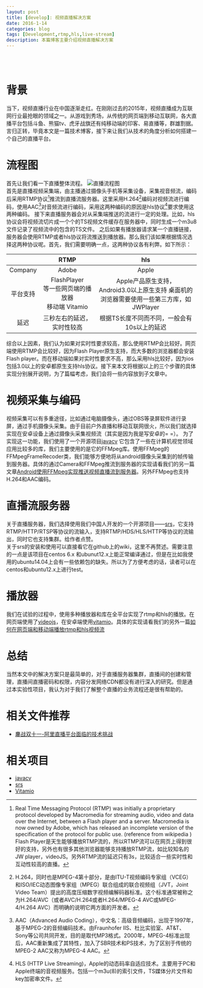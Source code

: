 ```yaml
---
layout: post
title: [develop]: 视频直播解决方案
date: 2016-1-14
categories: blog
tags: [Development,rtmp,hls,live-stream]
description: 本篇博客主要介绍视频直播解决方案
---
```

<br/>
<br/>

# 背景
当下，视频直播行业在中国逐渐走红。在刚刚过去的2015年，视频直播成为互联网行业最抢眼的领域之一。从游戏到秀场，从传统的网页端到移动互联网，各大直播平台包括斗鱼、熊猫tv、虎牙战旗还有纯移动端的印客、易直播等，群雄割据。言归正转，毕竟本文是一篇技术博客，接下来让我们从技术的角度分析如何搭建一个自己的直播平台。

# 流程图
首先让我们看一下直播整体流程。
![直播流程图](https://img.alicdn.com/imgextra/i2/754328530/TB2mp.yjVXXXXaqXFXXXXXXXXXX_!!754328530.jpg)   
首先是直播视频采集端，由主播通过摄像头手机等采集设备，采集视音频流，编码后采用RTMP协议[^RTMP]推流到直播流服务器。这里采用H.264[^H.264]编码对视频流进行编码，使用AAC[^AAC]对音频流进行编码，采用这两种编码的原因是hls协议[^hls]要求使用这两种编码。
接下来直播服务器会对从采集端推送的流进行一定的处理。比如，hls协议会将视频流切片成一个个的TS视频文件缓存在服务器中，同时生成一个m3u8文件记录了视频流中的包含的TS文件。
之后如果有播放器请求某一个直播链接，服务器会使用RTMP或者hls协议将流推送到播放器。那么我们该如果根据情况选择这两种协议呢。首先，我们需要明确一点，这两种协议各有利弊。如下所示：   
  
|        |  RTMP   |  hls  |
|:-------:|:-------:|:-----: |
|Company |  Adobe  |  Apple|
|平台支持| FlashPlayer <br>等一些网页端的播放器 <br>移动端 Vitamio| Apple产品原生支持，<br>Android3.0以上原生支持 桌面机的浏览器需要使用一些第三方库，如JWPlayer
|延迟     |  三秒左右的延迟，实时性较高 | 根据TS长度不同而不同，一般会有10s以上的延迟|

综合以上因素，我们认为如果对实时性要求较高，那么使用RTMP会比较好。网页端使用RTMP会比较好，因为Flash Player原生支持，而大多数的浏览器都会安装Flash player。而在移动端如果对实时性要求不高，那么采用hls比较好，因为ios包括3.0以上的安卓都原生支持hls协议。接下来本文将根据以上的三个步骤的具体实现分别展开说明，为了篇幅考虑，我们会将一些内容放到子文章中。

# 视频采集与编码
视频采集可以有多重途径，比如通过电脑摄像头，通过OBS等录屏软件进行录屏，通过手机摄像头采集。由于目前户外直播和移动互联网很火，所以我们就选择实现在安卓设备上通过摄像头采集视频流（其实是因为我是写安卓的= =）。
为了实现这一功能，我们使用了一个开源项目[javacv](https://github.com/bytedeco/javacv) 它包含了一些在计算机视觉领域应用比较多的库，我们主要使用的是它的FFMpeg库。使用FFMpeg的FFMpegFrameRecoder类，我们能够方便地将从android摄像头采集到的帧传输到服务器。具体的通过Camera和FFMpeg推流到服务器的实现请看我们的另一篇文章[Android使用FFMpeg实现推送视频直播流到服务器](http://sixwolf.net/2016/01/30/Android%E4%BD%BF%E7%94%A8FFMpeg%E5%AE%9E%E7%8E%B0%E6%8E%A8%E9%80%81%E8%A7%86%E9%A2%91%E7%9B%B4%E6%92%AD%E6%B5%81%E5%88%B0%E6%9C%8D%E5%8A%A1%E5%99%A8/)。另外FFMpeg也支持H.264和AAC编码。

# 直播流服务器
关于直播服务器，我们选择使用我们中国人开发的一个开源项目——[srs](https://github.com/ossrs/srs)，它支持RTMP/HTTP/RTSP等协议的流输入，支持RTMP/HDS/HLS/HTTP等协议的流输出，同时它也支持集群。给作者点赞。    
关于srs的安装和使用可以直接看它在github上的wiki，这里不再赘述。需要注意的一点是该项目在centos 6.x 和ubunut12.x上能正常编译通过，但是在比如我使用的ubuntu14.04上会有一些依赖包的缺失。所以为了方便考虑的话，读者可以在centos和ubuntu12.x上进行test。

# 播放器
我们在试验的过程中，使用多种播放器和库在全平台实现了rtmp和hls的播放。在网页端使用了[videojs](http://videojs.com/)，在安卓端使用[vitamio](https://github.com/yixia/VitamioBundle)。具体的实现请看我们的另外一篇[如何在网页端和移动端播放rtmp和hls视频流](http://sixwolf.net/2016/01/30/%E5%9C%A8%E5%90%84%E7%AB%AF%E5%AE%9E%E7%8E%B0Rtmp%E5%92%8Chls%E6%B5%81%E8%A7%86%E9%A2%91%E7%9A%84%E6%92%AD%E6%94%BE/)

# 总结
当然本文中的解决方案只是最简单的，对于直播服务器集群，直播间的创建和管理，直播间直播密码和权限，内容分发网络CDN都没有进行深入的研究。但是通过本实验性项目，我认为对于我们了解整个直播的业务流程还是很有帮助的。

# 相关文件推荐
- [鏖战双十一-阿里直播平台面临的技术挑战](
http://www.infoq.com/cn/articles/alibaba-broadcast-platform-technology-challenges)

# 相关项目
- [javacv](https://github.com/bytedeco/javacv)
- [srs](https://github.com/ossrs/srs)
- [Vitamio](https://github.com/yixia/VitamioBundle)



[^RTMP]: Real Time Messaging Protocol (RTMP) was initially a proprietary protocol developed by Macromedia for streaming audio, video and data over the Internet, between a Flash player and a server. Macromedia is now owned by Adobe, which has released an incomplete version of the specification of the protocol for public use. (reference from wikipedia )<br>Flash Player是天生能够播放RTMP流的，所以RTMP流可以在网页上得到很好的支持，另外也有很多其他浏览器能够支持播放RTMP流，如比较知名的JW player，videoJS。另外RTMP流的延迟只有3s，比较适合一些实时性和互动性较高的直播。
[^H.264]: H.264，同时也是MPEG-4第十部分，是由ITU-T视频编码专家组（VCEG）和ISO/IEC动态图像专家组（MPEG）联合组成的联合视频组（JVT，Joint Video Team）提出的高度压缩数字视频编解码器标准。这个标准通常被称之为H.264/AVC（或者AVC/H.264或者H.264/MPEG-4 AVC或MPEG-4/H.264 AVC）而明确的说明它两方面的开发者。
[^AAC]: AAC（Advanced Audio Coding），中文名：高级音频编码，出现于1997年，基于MPEG-2的音频编码技术。由Fraunhofer IIS、杜比实验室、AT&T、Sony等公司共同开发，目的是取代MP3格式。2000年，MPEG-4标准出现后，AAC重新集成了其特性，加入了SBR技术和PS技术，为了区别于传统的MPEG-2 AAC又称为MPEG-4 AAC。
[^hls]: HLS (HTTP Live Streaming)，Apple的动态码率自适应技术。主要用于PC和Apple终端的音视频服务。包括一个m3u(8)的索引文件，TS媒体分片文件和key加密串文件。